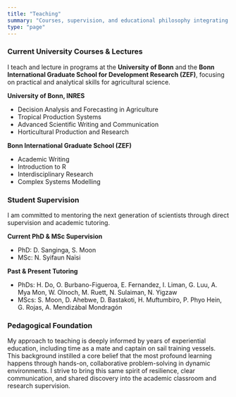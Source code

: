 ```yaml
---
title: "Teaching"
summary: "Courses, supervision, and educational philosophy integrating academic rigor with experiential learning."
type: "page"
---
```


### Current University Courses & Lectures

I teach and lecture in programs at the **University of Bonn** and the **Bonn International Graduate School for Development Research (ZEF)**, focusing on practical and analytical skills for agricultural science.

**University of Bonn, INRES**
- Decision Analysis and Forecasting in Agriculture
- Tropical Production Systems 
- Advanced Scientific Writing and Communication
- Horticultural Production and Research

**Bonn International Graduate School (ZEF)**
- Academic Writing
- Introduction to R
- Interdisciplinary Research
- Complex Systems Modelling

### Student Supervision

I am committed to mentoring the next generation of scientists through direct supervision and academic tutoring.

**Current PhD & MSc Supervision**
- PhD: D. Sanginga, S. Moon
- MSc: N. Syifaun Naïsi

**Past & Present Tutoring**
- PhDs: H. Do, O. Burbano-Figueroa, E. Fernandez, I. Liman, G. Luu, A. Mya Mon, W. Olnoch, M. Ruett, N. Sulaiman, N. Yigzaw
- MScs: S. Moon, D. Ahebwe, D. Bastakoti, H. Muftumbiro, P. Phyo Hein, G. Rojas, A. Mendizábal Mondragón

### Pedagogical Foundation

My approach to teaching is deeply informed by years of experiential education, including time as a mate and captain on sail training vessels. This background instilled a core belief that the most profound learning happens through hands-on, collaborative problem-solving in dynamic environments. I strive to bring this same spirit of resilience, clear communication, and shared discovery into the academic classroom and research supervision.